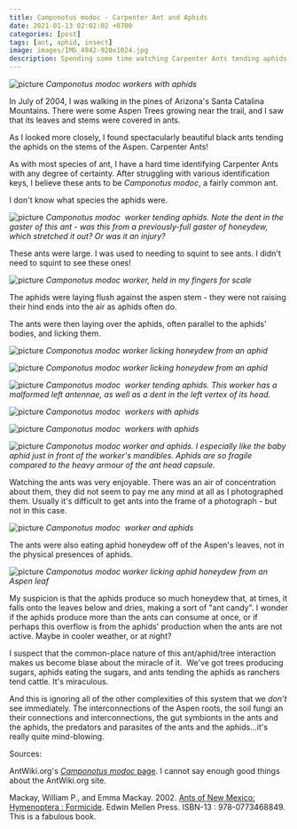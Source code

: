 ```yaml
---
title: Camponotus modoc - Carpenter Ant and Aphids
date: 2021-01-13 02:02:02 +0700
categories: [post]
tags: [ant, aphid, insect]
image: images/IMG_4942-920x1024.jpg
description: Spending some time watching Carpenter Ants tending aphids in Arizona's Catalina Mountains.
---
```


![picture](images/IMG_4942-920x1024.jpg)
*_Camponotus modoc_ workers with aphids*

In July of 2004, I was walking in the pines of Arizona's Santa Catalina Mountains. There were some Aspen Trees growing near the trail, and I saw that its leaves and stems were covered in ants.

As I looked more closely, I found spectacularly beautiful black ants tending the aphids on the stems of the Aspen. Carpenter Ants!

As with most species of ant, I have a hard time identifying Carpenter Ants with any degree of certainty. After struggling with various identification keys, I believe these ants to be _Camponotus modoc_, a fairly common ant.

I don't know what species the aphids were.

![picture](images/IMG_5004-1024x683.jpg)
*_Camponotus modoc_  worker tending aphids. Note the dent in the gaster of this ant - was this from a previously-full gaster of honeydew, which stretched it out? Or was it an injury?*

These ants were large. I was used to needing to squint to see ants. I didn't need to squint to see these ones!

![picture](images/IMG_5011-1024x662.jpg)
*_Camponotus modoc_ worker, held in my fingers for scale*

The aphids were laying flush against the aspen stem - they were not raising their hind ends into the air as aphids often do.

The ants were then laying over the aphids, often parallel to the aphids' bodies, and licking them.

![picture](images/IMG_4984-1024x683.jpg)
*_Componotus modoc_ worker licking honeydew from an aphid*

![picture](images/IMG_4988-1024x634.jpg)
*_Componotus modoc_ worker licking honeydew from an aphid*

![picture](images/IMG_5009-1024x683.jpg)
*_Camponotus modoc_  worker tending aphids. This worker has a malformed left antennae, as well as a dent in the left vertex of its head.*

![picture](images/IMG_4946-1024x683.jpg)
*_Camponotus modoc_  workers with aphids*

![picture](images/IMG_4960-1024x683.jpg)
*_Camponotus modoc_  workers with aphids*

![picture](images/IMG_4970-1024x683.jpg)
*_Camponotus modoc_ worker and aphids. I especially like the baby aphid just in front of the worker's mandibles. Aphids are so fragile compared to the heavy armour of the ant head capsule.*

Watching the ants was very enjoyable. There was an air of concentration about them, they did not seem to pay me any mind at all as I photographed them. Usually it's difficult to get ants into the frame of a photograph - but not in this case.

![picture](images/IMG_4981-1024x683.jpg)
*_Camponotus modoc_  worker and aphids*

The ants were also eating aphid honeydew off of the Aspen's leaves, not in the physical presences of aphids.

![picture](images/IMG_4994-1024x683.jpg)
*_Camponotus modoc_ worker licking aphid honeydew from an Aspen leaf*

My suspicion is that the aphids produce so much honeydew that, at times, it falls onto the leaves below and dries, making a sort of "ant candy". I wonder if the aphids produce more than the ants can consume at once, or if perhaps this overflow is from the aphids' production when the ants are not active. Maybe in cooler weather, or at night?

I suspect that the common-place nature of this ant/aphid/tree interaction makes us become blase about the miracle of it.  We've got trees producing sugars, aphids eating the sugars, and ants tending the aphids as ranchers tend cattle. It's miraculous.

And this is ignoring all of the other complexities of this system that we _don't_ see immediately. The interconnections of the Aspen roots, the soil fungi an their connections and interconnections, the gut symbionts in the ants and the aphids, the predators and parasites of the ants and the aphids...it's really quite mind-blowing.

Sources:

AntWiki.org's [_Camponotus modoc_ page](https://antwiki.org/wiki/Camponotus_modoc). I cannot say enough good things about the AntWiki.org site.

Mackay, William P., and Emma Mackay. 2002. [Ants of New Mexico: Hymenoptera : Formicide](https://www.amazon.com/Ants-New-Mexico-Hymenoptera-Formicide/dp/0773468846). Edwin Mellen Press. ISBN-13 : 978-0773468849. This is a fabulous book.